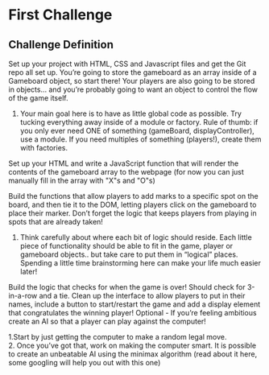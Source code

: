 # First Challenge

## Challenge Definition
Set up your project with HTML, CSS and Javascript files and get the Git repo all set up. 
You’re going to store the gameboard as an array inside of a Gameboard object, so start there! Your players are also going to be stored in objects… and you’re probably going to want an object to control the flow of the game itself.
1. Your main goal here is to have as little global code as possible. Try tucking everything away inside of a module or factory. Rule of thumb: if you only ever need ONE of something (gameBoard, displayController), use a module. If you need multiples of something (players!), create them with factories. 

Set up your HTML and write a JavaScript function that will render the contents of the gameboard array to the webpage (for now you can just manually fill in the array with "X"s and "O"s)  

Build the functions that allow players to add marks to a specific spot on the board, and then tie it to the DOM, letting players click on the gameboard to place their marker. Don’t forget the logic that keeps players from playing in spots that are already taken!  
1. Think carefully about where each bit of logic should reside. Each little piece of functionality should be able to fit in the game, player or gameboard objects.. but take care to put them in “logical” places. Spending a little time brainstorming here can make your life much easier later!

Build the logic that checks for when the game is over! Should check for 3-in-a-row and a tie.
Clean up the interface to allow players to put in their names, include a button to start/restart the game and add a display element that congratulates the winning player!
Optional - If you’re feeling ambitious create an AI so that a player can play against the computer!

1.Start by just getting the computer to make a random legal move.  
2. Once you’ve got that, work on making the computer smart. It is possible to create an unbeatable AI using the minimax algorithm (read about it here, some googling will help you out with this one)